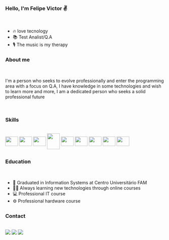 ### Hello, I'm Felipe Victor ✌ 
</br>

- 🔥 love tecnology
- 📚 Test Analist/Q.A
- 🎙 The music is my therapy

<h3>About me</h3><br>
  <p>I'm a person who seeks to evolve professionally and enter the programming area with a focus on Q.A, I have knowledge in some technologies and wish to learn more and more, I am a dedicated person who seeks a solid professional future</p>
  </br>

<h3>Skills</h3><br>

<div style="display: inline-block">
    <img align="center" height="30" width="40" src="https://cdn.jsdelivr.net/gh/devicons/devicon/icons/git/git-original.svg" />
    <img align="center" height="30" width="40" src="https://cdn.jsdelivr.net/gh/devicons/devicon/icons/html5/html5-original.svg" />
    <img align="center" height="30" width="40" src="https://cdn.jsdelivr.net/gh/devicons/devicon/icons/css3/css3-original.svg" />
    <img align="center" height="50" width="40" src="https://cdn.jsdelivr.net/gh/devicons/devicon/icons/bootstrap/bootstrap-original.svg" />  
    <img align="center" height="30" width="40" src="https://cdn.jsdelivr.net/gh/devicons/devicon/icons/javascript/javascript-original.svg" />
    <img align="center" height="30" width="40" src="https://cdn.jsdelivr.net/gh/devicons/devicon/icons/angularjs/angularjs-plain.svg" />
    <img align="center" height="30" width="40" src="https://cdn.jsdelivr.net/gh/devicons/devicon/icons/mysql/mysql-original.svg" />
    <img align="center" height="30" width="40" src="https://cdn.jsdelivr.net/gh/devicons/devicon/icons/wordpress/wordpress-plain.svg" />
    <img align="center" height="30" width="40" src="https://cdn.jsdelivr.net/gh/devicons/devicon/icons/ubuntu/ubuntu-plain.svg" />
</div>

##
<h3>Education</h3><br>

 - 🏫 Graduated in Information Systems at Centro Universitário FAM
 - 👩‍💻 Always learning new technologies through online courses
 - 💻 Professional IT course
 - ⚙ Professional hardware course

##
<h3>Contact</h3><br>

<div> 
  <a href="https://dev-instict.github.io/portfolio/" target="_blank"><img src="https://img.shields.io/badge/Portfolio-%23000000.svg?style=for-the-badge&logo=firefox&logoColor=#FF7139" target="_blank"></a> 
  <a href = "mailto:felipe.victor875@gmail.com"><img src="https://img.shields.io/badge/-Gmail-%23333?style=for-the-badge&logo=gmail&logoColor=white" target="_blank"></a>
  <a href="https://www.linkedin.com/in/felipe-victor" target="_blank"><img src="https://img.shields.io/badge/-LinkedIn-%230077B5?style=for-the-badge&logo=linkedin&logoColor=white" target="_blank"></a> 
</div>

